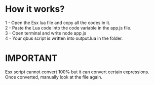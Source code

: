 # How it works?
1 - Open the Esx lua file and copy all the codes in it. <br>
2 - Paste the Lua code into the code variable in the app.js file.<br>
3 - Open terminal and write node app.js<br>
4 - Your qbus script is written into output.lua in the folder.

# IMPORTANT
Esx script cannot convert 100% but it can convert certain expressions. Once converted, manually look at the file again.
